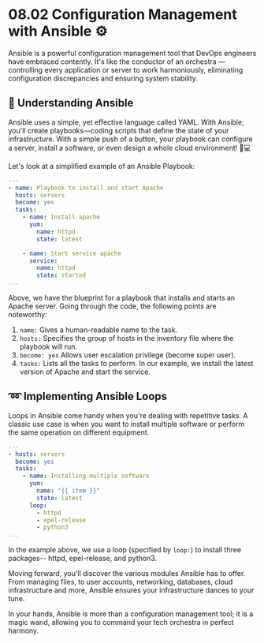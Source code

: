 # 08.02 Configuration Management with Ansible ⚙️

Ansible is a powerful configuration management tool that DevOps engineers have embraced contently. It's like the conductor of an orchestra — controlling every application or server to work harmoniously, eliminating configuration discrepancies and ensuring system stability.

## 🧰 Understanding Ansible

Ansible uses a simple, yet effective language called YAML. With Ansible, you'll create playbooks—coding scripts that define the state of your infrastructure. With a simple push of a button, your playbook can configure a server, install a software, or even design a whole cloud environment! 🎼💻

Let's look at a simplified example of an Ansible Playbook:

```yaml
---
- name: Playbook to install and start Apache 
  hosts: servers
  become: yes
  tasks:
    - name: Install apache
      yum:
        name: httpd
        state: latest

    - name: Start service apache
      service:
        name: httpd
        state: started
...
```

Above, we have the blueprint for a playbook that installs and starts an Apache server. Going through the code, the following points are noteworthy:

1. `name:` Gives a human-readable name to the task.
2. `hosts:` Specifies the group of hosts in the inventory file where the playbook will run.
3. `become: yes` Allows user escalation privilege (become super user).
4. `tasks:` Lists all the tasks to perform. In our example, we install the latest version of Apache and start the service.

## ➿ Implementing Ansible Loops

Loops in Ansible come handy when you're dealing with repetitive tasks. A classic use case is when you want to install multiple software or perform the same operation on different equipment.

```yaml
---
- hosts: servers
  become: yes
  tasks:
    - name: Installing multiple software
      yum:
        name: "{{ item }}"
        state: latest
      loop:
        - httpd
        - epel-release
        - python3
...
```

In the example above, we use a loop (specified by `loop:`) to install three packages-- httpd, epel-release, and python3.

Moving forward, you'll discover the various modules Ansible has to offer. From managing files, to user accounts, networking, databases, cloud infrastructure and more, Ansible ensures your infrastructure dances to your tune.

In your hands, Ansible is more than a configuration management tool; it is a magic wand, allowing you to command your tech orchestra in perfect harmony.